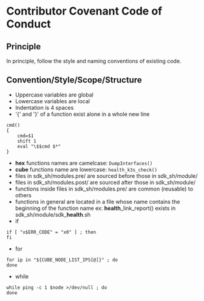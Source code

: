 # Contributor Covenant Code of Conduct

## Principle

In principle, follow the style and naming conventions of existing code.

## Convention/Style/Scope/Structure

* Uppercase variables are global
* Lowercase variables are local
* Indentation is 4 spaces
* '{' and '}' of a function exist alone in a whole new line
```
cmd()
{
    cmd=$1
    shift 1
    eval "\$$cmd $*"
}
```
* **hex** functions names are camelcase: ```DumpInterfaces()```
* **cube** functions name are lowercase: ```health_k3s_check()```
* files in sdk_sh/modules.pre/ are sourced before those in sdk_sh/module/
* files in sdk_sh/modules.post/ are sourced after those in sdk_sh/module/
* functions inside files in sdk_sh/modules.pre/ are common (reusable) to others
* functions in general are located in a file whose name contains the beginning of the function name
ex: **health**\_link\_report() exists in sdk\_sh/module/sdk\_**health**.sh
* if
```
if [ "x$ERR_CODE" = "x0" ] ; then
fi
```
* for
```
for ip in "${CUBE_NODE_LIST_IPS[@]}" ; do
done
```
* while
```
while ping -c 1 $node >/dev/null ; do
done
```
